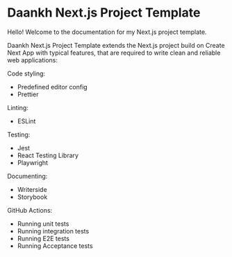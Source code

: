 # Daankh Next.js Project Template

Hello! Welcome to the documentation for my Next.js project template.

Daankh Next.js Project Template extends the Next.js project build on Create Next App with typical features, that are required to write clean and reliable web applications:

Code styling:

- Predefined editor config
- Prettier

Linting:

- ESLint

Testing:

- Jest
- React Testing Library
- Playwright

Documenting:

- Writerside
- Storybook

GitHub Actions:
- Running unit tests
- Running integration tests
- Running E2E tests
- Running Acceptance tests
